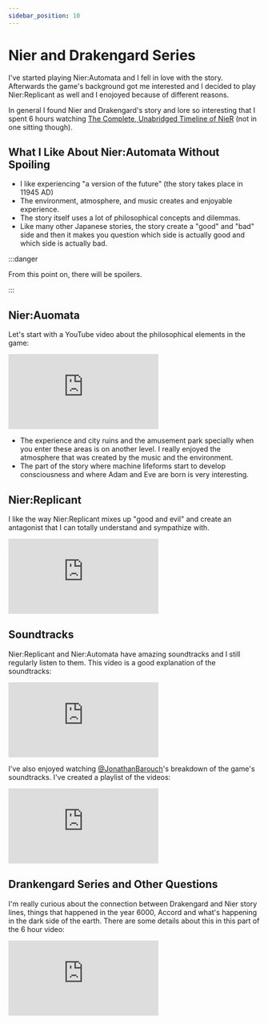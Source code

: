 ```yaml
---
sidebar_position: 10
---
```


# Nier and Drakengard Series

I've started playing Nier:Automata and I fell in love with the story. Afterwards the game's background got me interested and I decided to play Nier:Replicant as well and I enojoyed because of different reasons.

In general I found Nier and Drakengard's story and lore so interesting that I spent 6 hours watching [The Complete, Unabridged Timeline of NieR](https://youtu.be/9WU1mvH6bqo?si=Nfmiww25sKbTFIMB) (not in one sitting though).

## What I Like About Nier:Automata Without Spoiling

- I like experiencing "a version of the future" (the story takes place in 11945 AD)
- The environment, atmosphere, and music creates and enjoyable experience.
- The story itself uses a lot of philosophical concepts and dilemmas.
- Like many other Japanese stories, the story create a "good" and "bad" side and then it makes you question which side is actually good and which side is actually bad.

:::danger

From this point on, there will be spoilers.

:::

## Nier:Auomata

Let's start with a YouTube video about the philosophical elements in the game:

<iframe class="youtube-video" src="https://www.youtube.com/embed/63PzQIbTrM8?si=eK-OvZXIUSlK8zX5" title="YouTube video player" frameborder="0" allow="accelerometer; autoplay; clipboard-write; encrypted-media; gyroscope; picture-in-picture; web-share" allowfullscreen></iframe>

- The experience and city ruins and the amusement park specially when you enter these areas is on another level. I really enjoyed the atmosphere that was created by the music and the environment.
- The part of the story where machine lifeforms start to develop consciousness and where Adam and Eve are born is very interesting.

## Nier:Replicant

I like the way Nier:Replicant mixes up "good and evil" and create an antagonist that I can totally understand and sympathize with.

<iframe class="youtube-video" src="https://www.youtube.com/embed/GOtBB7RQWVI?si=6Hot8LElafGWYOIx" title="YouTube video player" frameborder="0" allow="accelerometer; autoplay; clipboard-write; encrypted-media; gyroscope; picture-in-picture; web-share" allowfullscreen></iframe>

## Soundtracks

Nier:Replicant and Nier:Automata have amazing soundtracks and I still regularly listen to them. This video is a good explanation of the soundtracks:

<iframe class="youtube-video" src="https://www.youtube.com/embed/6R8EdPvX0ZY?si=UlkjBU6PVAVgoMrT" title="YouTube video player" frameborder="0" allow="accelerometer; autoplay; clipboard-write; encrypted-media; gyroscope; picture-in-picture; web-share" allowfullscreen></iframe>

I've also enjoyed watching [<icon icon="fa-brands fa-youtube" size="lg" /> @JonathanBarouch](https://www.youtube.com/@JonathanBarouch/)'s breakdown of the game's soundtracks. I've created a playlist of the videos:

<iframe class="youtube-video" src="https://www.youtube.com/embed/videoseries?list=PL-5husw7cnE3ew91ubShAhtW8Q4LWQPwC" title="YouTube video player" frameborder="0" allow="accelerometer; autoplay; clipboard-write; encrypted-media; gyroscope; picture-in-picture; web-share" allowfullscreen></iframe>

## Drankengard Series and Other Questions

I'm really curious about the connection between Drakengard and Nier story lines, things that happened in the year 6000, Accord and what's happening in the dark side of the earth. There are some details about this in this part of the 6 hour video:

<iframe class="youtube-video" src="https://www.youtube.com/embed/9WU1mvH6bqo?si=_h5ioHzo6sl_TLbh&amp;start=15702" title="YouTube video player" frameborder="0" allow="accelerometer; autoplay; clipboard-write; encrypted-media; gyroscope; picture-in-picture; web-share" allowfullscreen></iframe>
